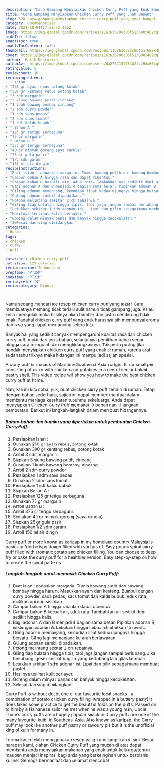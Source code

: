 ```yaml
---
description: "Cara Gampang Menyiapkan Chicken Curry Puff yang Enak Banget"
title: "Cara Gampang Menyiapkan Chicken Curry Puff yang Enak Banget"
slug: 320-cara-gampang-menyiapkan-chicken-curry-puff-yang-enak-banget
category: Uncategorized
date: 2021-10-04T17:38:33.405Z
image: https://img-global.cpcdn.com/recipes/1162636708c06f51/680x482cq70/chicken-curry-puff-foto-resep-utama.jpg
hideToc: false
enableToc: true
enableTocContent: false
thumbnail: https://img-global.cpcdn.com/recipes/1162636708c06f51/680x482cq70/chicken-curry-puff-foto-resep-utama.jpg
cover: https://img-global.cpcdn.com/recipes/1162636708c06f51/680x482cq70/chicken-curry-puff-foto-resep-utama.jpg
author:  Ratih Destarina
authorAv:  https://img-global.cpcdn.com/users/da2767152734b2fc/60x60cq50/avatar.jpg
ratingvalue: 5
reviewcount: 16
recipeingredient:
- " Isian "
- "250 gr ayam rebus potong kotak"
- "300 gr kentang rebus potong kotak"
- "3 sdm margarin"
- "3 siung bawang putih cincang"
- "1 buah bawang bombay cincang"
- "2 sdm curry powder"
- "1 sdm saos pedas"
- "2 sdm saos tomat"
- "1 sdt kaldu bubuk"
- " Bahan A "
- "125 gr terigu serbaguna"
- "75 gr margarin"
- " Bahan B "
- "375 gr terigu serbaguna"
- "40 gr minyak goreng saya canola"
- "25 gr gula pasir"
- "1/2 sdm garam"
- "150 ml air dingin"
recipeinstructions:
- "Buat isian : panaskan margarin. Tumis bawang putih dan bawang bombay hingga harum. Masukkan ayam dan kentang. Bumbui dengan curry powder, saos pedas, saos tomat dan kaldu bubuk. Aduk rata, matikan api dan sisihkan."
- "Campur bahan A hingga rata dan dapat dibentuk."
- "Campur bahan B kecuali air, aduk rata. Tambahkan air sedikit demi sedikit hingga kalis."
- "Bagi adonan A dan B menjadi 4 bagian sama besar. Pipihkan adonan B, isi dengan adonan A. Lakukan hingga habis. Istirahatkan 15 menit."
- "Giling adonan memanjang, kemudian lipat kedua ujungnya hingga bersatu. Giling lagi memanjang ke arah berlawanan."
- "Gulung adonan sambil dipadatkan."
- "Potong melintang sekitar 2 cm tebalnya."
- "Giling tiap bulatan hingga tipis, tapi jaga jangan sampai berlubang. Jika berlubang, geser sedikit bagian yang berlubang lalu gilas kembali."
- "Letakkan sekitar 1 sdm adonan isi. Lipat dan pilin sebagaimana membuat pastel."
- "Hasilnya terlihat kulit berlayer."
- "Goreng dalam minyak panas dan banyak hingga kecokelatan."
- "Selesai dan siap dihidangkan!"
categories:
- Resep
tags:
- chicken
- curry
- puff

katakunci: chicken curry puff 
nutrition: 129 calories
recipecuisine: Indonesian
preptime: "PT35M"
cooktime: "PT31M"
recipeyield: "4"
recipecategory: Dinner

---
```



Kamu sedang mencari ide resep chicken curry puff yang lezat? Cara membuatnya memang tidak terlalu sulit namun tidak gampang juga. Kalau keliru mengolah maka hasilnya akan hambar dan justru cenderung tidak enak. Padahal chicken curry puff yang enak harusnya sih mempunyai aroma dan rasa yang dapat memancing selera kita.


Banyak hal yang sedikit banyak mempengaruhi kualitas rasa dari chicken curry puff, mulai dari jenis bahan, selanjutnya pemilihan bahan segar, hingga cara mengolah dan menghidangkannya. Tak perlu pusing jika hendak menyiapkan chicken curry puff yang enak di rumah, karena asal sudah tahu triknya maka hidangan ini mampu jadi sajian spesial.

A curry puff is a snack of Maritime Southeast Asian origin. It is a small pie consisting of curry with chicken and potatoes in a deep-fried or baked pastry shell. This video recipe will show you how to make the best chicken curry puff at home.


Nah, kali ini kita coba, yuk, buat chicken curry puff sendiri di rumah. Tetap dengan bahan sederhana, sajian ini dapat memberi manfaat dalam membantu menjaga kesehatan tubuhmu sekeluarga. Anda dapat menyiapkan Chicken Curry Puff memakai 19 bahan dan 11 langkah pembuatan. Berikut ini langkah-langkah dalam membuat hidangannya.

<!--inarticleads1-->

##### Bahan-bahan dan bumbu yang diperlukan untuk pembuatan Chicken Curry Puff:

1. Persiapkan  Isian :
1. Gunakan 250 gr ayam rebus, potong kotak
1. Gunakan 300 gr kentang rebus, potong kotak
1. Ambil 3 sdm margarin
1. Siapkan 3 siung bawang putih, cincang
1. Gunakan 1 buah bawang bombay, cincang
1. Ambil 2 sdm curry powder
1. Persiapkan 1 sdm saos pedas
1. Gunakan 2 sdm saos tomat
1. Persiapkan 1 sdt kaldu bubuk
1. Siapkan  Bahan A :
1. Persiapkan 125 gr terigu serbaguna
1. Gunakan 75 gr margarin
1. Ambil  Bahan B :
1. Ambil 375 gr terigu serbaguna
1. Sediakan 40 gr minyak goreng (saya canola)
1. Siapkan 25 gr gula pasir
1. Persiapkan 1/2 sdm garam
1. Ambil 150 ml air dingin


Curry puff or more known as karipap in my homeland country Malaysia is basically fried crispy dough filled with various of. Easy potato spiral curry puff filled with aromatic potato and chicken filling. You can choose to deep fry or bake the curry puff for a healthier version. Easy step-by-step on how to create the spiral patterns. 

<!--inarticleads2-->

##### Langkah-langkah untuk memasak Chicken Curry Puff:

1. Buat isian : panaskan margarin. Tumis bawang putih dan bawang bombay hingga harum. Masukkan ayam dan kentang. Bumbui dengan curry powder, saos pedas, saos tomat dan kaldu bubuk. Aduk rata, matikan api dan sisihkan.
1. Campur bahan A hingga rata dan dapat dibentuk.
1. Campur bahan B kecuali air, aduk rata. Tambahkan air sedikit demi sedikit hingga kalis.
1. Bagi adonan A dan B menjadi 4 bagian sama besar. Pipihkan adonan B, isi dengan adonan A. Lakukan hingga habis. Istirahatkan 15 menit.
1. Giling adonan memanjang, kemudian lipat kedua ujungnya hingga bersatu. Giling lagi memanjang ke arah berlawanan.
1. Gulung adonan sambil dipadatkan.
1. Potong melintang sekitar 2 cm tebalnya.
1. Giling tiap bulatan hingga tipis, tapi jaga jangan sampai berlubang. Jika berlubang, geser sedikit bagian yang berlubang lalu gilas kembali.
1. Letakkan sekitar 1 sdm adonan isi. Lipat dan pilin sebagaimana membuat pastel.
1. Hasilnya terlihat kulit berlayer.
1. Goreng dalam minyak panas dan banyak hingga kecokelatan.
1. Selesai dan siap dihidangkan!

Curry Puff is without doubt one of our favourite local snacks - a combination of potato chicken curry filling, wrapped in a buttery pasty! It does takes some practice to get the beautiful folds on the puffs. Passed on to him by a Hainanese sailor he met when he was a young man, Uncle Tham&#39;s curry puffs are a hugely popular snack in. Curry puffs are one of the many favourite &#39;kuih&#39; in Southeast Asia. Also known as karipap, the Curry puff may look like another puff pastry or savoury pie but it is the unofficial king of kuih for many in. 

Terima kasih telah menggunakan resep yang kami tampilkan di sini. Besar harapan kami, olahan Chicken Curry Puff yang mudah di atas dapat membantu anda menyiapkan makanan yang enak untuk keluarga/teman maupun menjadi inspirasi bagi anda yang berkeinginan untuk berbisnis kuliner. Semoga bermanfaat dan selamat mencoba!
